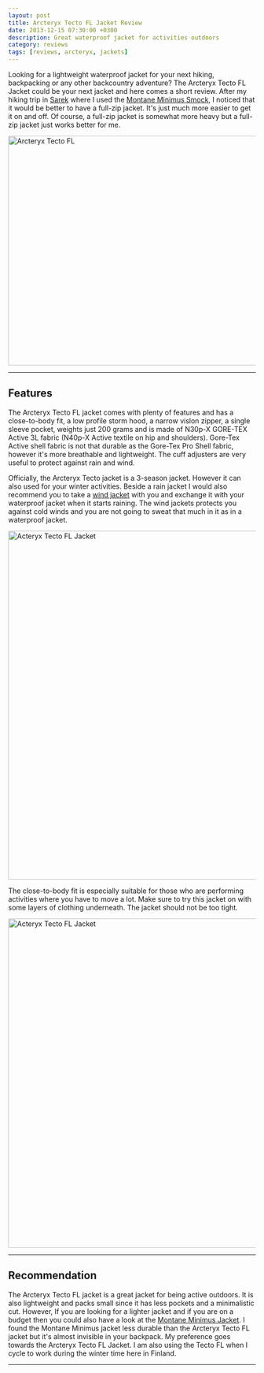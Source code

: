```yaml
---
layout: post
title: Arcteryx Tecto FL Jacket Review
date: 2013-12-15 07:30:00 +0300
description: Great waterproof jacket for activities outdoors
category: reviews
tags: [reviews, arcteryx, jackets]
---
```


Looking for a lightweight waterproof jacket for your next hiking, backpacking or any other backcountry adventure? The Arcteryx Tecto FL Jacket could be your next jacket and here comes a short review. After my hiking trip in [Sarek](http://hikeventures.com/hiking-and-packrafting-in-sarek-day-1/) where I used the <a href="http://hikeventures.com/gear-review-montane-minimus-smock/" target="_self">Montane Minimus Smock</a>, I noticed that it would be better to have a full-zip jacket. It's just much more easier to get it on and off. Of course, a full-zip jacket is somewhat more heavy but a full-zip jacket just works better for me.
   
<a href="https://www.flickr.com/photos/90204224@N07/11379723083" title="Arcteryx Tecto FL"><img src="https://farm6.staticflickr.com/5520/11379723083_5cf7ba4ecc_b.jpg" width="1024" height="466" alt="Arcteryx Tecto FL"></a>
<!--more-->

---

## Features
The Arcteryx Tecto FL jacket comes with plenty of features and has a close-to-body fit, a low profile storm hood, a narrow vislon zipper, a single sleeve pocket, weights just 200 grams and is made of N30p-X GORE-TEX Active 3L fabric (N40p-X Active textile on hip and shoulders). Gore-Tex Active shell fabric is not that durable as the Gore-Tex Pro Shell fabric, however it's more breathable and lightweight. The cuff adjusters are very useful to protect against rain and wind.

Officially, the Arcteryx Tecto jacket is a 3-season jacket. However it can also used for your winter activities. Beside a rain jacket I would also recommend you to take a <a href="http://hikeventures.com/gear-review-arcteryx-squamish-hoody/" target="_self">wind jacket</a> with you and exchange it with your waterproof jacket when it starts raining. The wind jackets protects you against cold winds and you are not going to sweat that much in it as in a waterproof jacket.
 
<a href="https://www.flickr.com/photos/90204224@N07/11379642664"><img src="https://farm6.staticflickr.com/5499/11379642664_c195de6b10_b.jpg" width="1024" height="708" alt="Acteryx Tecto FL Jacket"></a>
  
The close-to-body fit is especially suitable for those who are performing activities where you have to move a lot. Make sure to try this jacket on with some layers of clothing underneath. The jacket should not be too tight.
 
<a href="https://www.flickr.com/photos/90204224@N07/11379593215"><img src="https://farm8.staticflickr.com/7427/11379593215_2b2978c441_b.jpg" width="1024" height="668" alt="Acteryx Tecto FL Jacket"></a>
 
--- 
 
## Recommendation
The Arcteryx Tecto FL jacket is a great jacket for being active outdoors. It is also lightweight and packs small since it has less pockets and a minimalistic cut. However, If you are looking for a lighter jacket and if you are on a budget then you could also have a look at the <a href="http://hikeventures.com/gear-review-montane-minimus-smock/">Montane Minimus Jacket</a>. I found the Montane Minimus jacket less durable than the Arcteryx Tecto FL jacket but it's almost invisible in your backpack. My preference goes towards the Arcteryx Tecto FL Jacket. I am also using the Tecto FL when I cycle to work during the winter time here in Finland. 

---

<script type="text/javascript">
amzn_assoc_placement = "adunit0";
amzn_assoc_search_bar = "false";
amzn_assoc_tracking_id = "hikeve-20";
amzn_assoc_search_bar_position = "top";
amzn_assoc_ad_mode = "search";
amzn_assoc_ad_type = "smart";
amzn_assoc_marketplace = "amazon";
amzn_assoc_region = "US";
amzn_assoc_title = "Rain Jacket Suggestions";
amzn_assoc_default_search_phrase = "arcteryx rain jacket";
amzn_assoc_default_category = "All";
amzn_assoc_linkid = "d0f44bf67133aaf87e8a18d1fe87ceb7";
</script>
<script src="//z-na.amazon-adsystem.com/widgets/onejs?MarketPlace=US"></script>
